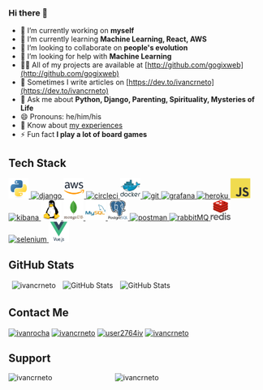 ### Hi there 👋

- 🔭 I’m currently working on **myself**
- 🌱 I’m currently learning **Machine Learning, React, AWS**
- 👯 I’m looking to collaborate on **people's evolution**
- 🤝 I’m looking for help with **Machine Learning**
- 👨‍💻 All of my projects are available at [http://github.com/gogixweb](http://github.com/gogixweb)
- 📝 Sometimes I write articles on [https://dev.to/ivancrneto](https://dev.to/ivancrneto)
- 💬 Ask me about **Python, Django, Parenting, Spirituality, Mysteries of Life**
- 😄 Pronouns: he/him/his
- 📄 Know about [my experiences](https://www.dropbox.com/scl/fi/xwxb1akvrv22krj08lsqa/Resume-Ivan.pdf?rlkey=uiby3dqwpuh6izspcp7jmz4at&dl=0)
- ⚡ Fun fact **I play a lot of board games**

## Tech Stack

<p align="left"><a href="https://www.python.org" target="_blank" rel="noreferrer"> <img src="https://raw.githubusercontent.com/devicons/devicon/master/icons/python/python-original.svg" alt="python" width="40" height="40"/> </a> <a href="https://www.djangoproject.com/" target="_blank" rel="noreferrer"> <img src="https://cdn.worldvectorlogo.com/logos/django.svg" alt="django" width="40" height="40"/> </a> <a href="https://aws.amazon.com" target="_blank" rel="noreferrer"> <img src="https://raw.githubusercontent.com/devicons/devicon/master/icons/amazonwebservices/amazonwebservices-original-wordmark.svg" alt="aws" width="40" height="40"/> </a> <a href="https://circleci.com" target="_blank" rel="noreferrer"> <img src="https://www.vectorlogo.zone/logos/circleci/circleci-icon.svg" alt="circleci" width="40" height="40"/> </a> <a href="https://www.docker.com/" target="_blank" rel="noreferrer"> <img src="https://raw.githubusercontent.com/devicons/devicon/master/icons/docker/docker-original-wordmark.svg" alt="docker" width="40" height="40"/> </a> <a href="https://git-scm.com/" target="_blank" rel="noreferrer"> <img src="https://www.vectorlogo.zone/logos/git-scm/git-scm-icon.svg" alt="git" width="40" height="40"/> </a> <a href="https://grafana.com" target="_blank" rel="noreferrer"> <img src="https://www.vectorlogo.zone/logos/grafana/grafana-icon.svg" alt="grafana" width="40" height="40"/> </a> <a href="https://heroku.com" target="_blank" rel="noreferrer"> <img src="https://www.vectorlogo.zone/logos/heroku/heroku-icon.svg" alt="heroku" width="40" height="40"/> </a> <a href="https://developer.mozilla.org/en-US/docs/Web/JavaScript" target="_blank" rel="noreferrer"> <img src="https://raw.githubusercontent.com/devicons/devicon/master/icons/javascript/javascript-original.svg" alt="javascript" width="40" height="40"/> </a> <a href="https://www.elastic.co/kibana" target="_blank" rel="noreferrer"> <img src="https://www.vectorlogo.zone/logos/elasticco_kibana/elasticco_kibana-icon.svg" alt="kibana" width="40" height="40"/> </a> <a href="https://www.linux.org/" target="_blank" rel="noreferrer"> <img src="https://raw.githubusercontent.com/devicons/devicon/master/icons/linux/linux-original.svg" alt="linux" width="40" height="40"/> </a> <a href="https://www.mongodb.com/" target="_blank" rel="noreferrer"> <img src="https://raw.githubusercontent.com/devicons/devicon/master/icons/mongodb/mongodb-original-wordmark.svg" alt="mongodb" width="40" height="40"/> </a> <a href="https://www.mysql.com/" target="_blank" rel="noreferrer"> <img src="https://raw.githubusercontent.com/devicons/devicon/master/icons/mysql/mysql-original-wordmark.svg" alt="mysql" width="40" height="40"/> </a> <a href="https://www.postgresql.org" target="_blank" rel="noreferrer"> <img src="https://raw.githubusercontent.com/devicons/devicon/master/icons/postgresql/postgresql-original-wordmark.svg" alt="postgresql" width="40" height="40"/> </a> <a href="https://postman.com" target="_blank" rel="noreferrer"> <img src="https://www.vectorlogo.zone/logos/getpostman/getpostman-icon.svg" alt="postman" width="40" height="40"/> </a> <a href="https://www.rabbitmq.com" target="_blank" rel="noreferrer"> <img src="https://www.vectorlogo.zone/logos/rabbitmq/rabbitmq-icon.svg" alt="rabbitMQ" width="40" height="40"/> </a> <a href="https://redis.io" target="_blank" rel="noreferrer"> <img src="https://raw.githubusercontent.com/devicons/devicon/master/icons/redis/redis-original-wordmark.svg" alt="redis" width="40" height="40"/> </a> <a href="https://www.selenium.dev" target="_blank" rel="noreferrer"> <img src="https://raw.githubusercontent.com/detain/svg-logos/780f25886640cef088af994181646db2f6b1a3f8/svg/selenium-logo.svg" alt="selenium" width="40" height="40"/> </a> <a href="https://vuejs.org/" target="_blank" rel="noreferrer"> <img src="https://raw.githubusercontent.com/devicons/devicon/master/icons/vuejs/vuejs-original-wordmark.svg" alt="vuejs" width="40" height="40"/> </a> </p>

## GitHub Stats
<table align="center" border="0" cellpadding="0" cellspacing="0">
  <thead>
    <tr>
      <td>
        <img align="left" src="https://github-readme-stats.vercel.app/api/top-langs?username=ivancrneto&show_icons=true&locale=en&theme=tokyonight&layout=compact" alt="ivancrneto" />
      </td>
      <td>
        <img
          src="https://github-readme-stats.vercel.app/api?username=ivancrneto&show_icons=true&locale=en&theme=tokyonight&count_private=true"
          alt="GitHub Stats"
        />
      </td>
      <td>
        <img
          src="https://streak-stats.demolab.com/?user=ivancrneto&theme=tokyonight"
          alt="GitHub Stats"
        />
      </td>
    </tr>
  </thead>
</table>

## Contact Me
<p align="left">
<a href="https://linkedin.com/in/ivanrocha" target="blank"><img align="center" src="https://raw.githubusercontent.com/rahuldkjain/github-profile-readme-generator/master/src/images/icons/Social/linked-in-alt.svg" alt="ivanrocha" height="30" width="40" /></a>
<a href="https://dev.to/ivancrneto" target="blank"><img align="center" src="https://raw.githubusercontent.com/rahuldkjain/github-profile-readme-generator/master/src/images/icons/Social/devto.svg" alt="ivancrneto" height="30" width="40" /></a>
<a href="https://www.leetcode.com/user2764iv" target="blank"><img align="center" src="https://raw.githubusercontent.com/rahuldkjain/github-profile-readme-generator/master/src/images/icons/Social/leet-code.svg" alt="user2764iv" height="30" width="40" /></a>
<a href="https://www.hackerrank.com/ivancrneto" target="blank"><img align="center" src="https://raw.githubusercontent.com/rahuldkjain/github-profile-readme-generator/master/src/images/icons/Social/hackerrank.svg" alt="ivancrneto" height="30" width="40" /></a>
</p>


## Support
<p><a href="https://www.buymeacoffee.com/ivancrneto"> <img align="left" src="https://cdn.buymeacoffee.com/buttons/v2/default-yellow.png" height="50" width="210" alt="ivancrneto" /></a><a href="https://ko-fi.com/ivancrneto"> <img align="left" src="https://cdn.ko-fi.com/cdn/kofi3.png?v=3" height="50" width="210" alt="ivancrneto" /></a></p><br><br>
